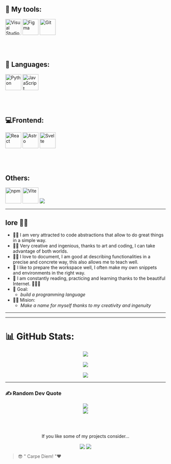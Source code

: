  ## 🔧 My tools:
<div align="left">
	<img width="50" src="https://user-images.githubusercontent.com/25181517/192108891-d86b6220-e232-423a-bf5f-90903e6887c3.png" alt="Visual Studio Code" title="Visual Studio Code"/>
	<img width="50" src="https://user-images.githubusercontent.com/25181517/189715289-df3ee512-6eca-463f-a0f4-c10d94a06b2f.png" alt="Figma" title="Figma"/>
	<img width="50" src="https://user-images.githubusercontent.com/25181517/192108372-f71d70ac-7ae6-4c0d-8395-51d8870c2ef0.png" alt="Git" title="Git"/>
</div>


<br/><br/>

## 💪 Languages:
<div align="left">
	<img width="50" src="https://user-images.githubusercontent.com/25181517/183423507-c056a6f9-1ba8-4312-a350-19bcbc5a8697.png" alt="Python" title="Python"/>
	<img width="50" src="https://user-images.githubusercontent.com/25181517/117447155-6a868a00-af3d-11eb-9cfe-245df15c9f3f.png" alt="JavaScript" title="JavaScript"/>
</div>
  
<br/><br/>


<h2>💻Frontend:</h2>
<div align="left">
	<img width="50" src="https://user-images.githubusercontent.com/25181517/183897015-94a058a6-b86e-4e42-a37f-bf92061753e5.png" alt="React" title="React"/>
	<img width="50" src="https://github.com/marwin1991/profile-technology-icons/assets/54946572/397c0300-2e47-464e-81eb-6e991c9255fc" alt="Astro" title="Astro"/>
	<img width="50" src="https://github.com/marwin1991/profile-technology-icons/assets/136815194/e56b5093-2f58-40cc-b194-5bdde41077b5" alt="Svelte" title="Svelte"/>
</div>


<br/><br/>

<div align="left">  
  <h2>Others:</h2>
	<img width="50" src="https://user-images.githubusercontent.com/25181517/121401671-49102800-c959-11eb-9f6f-74d49a5e1774.png" alt="npm" title="npm"/>
	<img width="50" src="https://github-production-user-asset-6210df.s3.amazonaws.com/62091613/261395532-b40892ef-efb8-4b0e-a6b5-d1cfc2f3fc35.png" alt="Vite" title="Vite"/>
  <img src="https://img.shields.io/badge/pnpm-%234a4a4a.svg?style=for-the-badge&logo=pnpm&logoColor=f69220"/>
</div>


---

## lore 🧙‍♂️
- 🚶‍♂️  I am very attracted to code abstractions that allow to do great things in a simple way.
- 🎨💡 Very creative and ingenious, thanks to art and coding, I can take advantage of both worlds.
- 🐱‍💻 I love to document, I am good at describing functionalities in a precise and concrete way, this also allows me to teach well.
- 🤩 I like to prepare the workspace well, I often make my own snippets and environments in the right way.
- 🧠 I am constantly reading, practicing and learning thanks to the beautiful Internet. 💙🌐💙
- 🚩 Goal:
    -  *build a programming language*
- 👨‍🚀 Mision:
    -  *Make a name for myself thanks to my creativity and ingenuity* 
---
---

# 📊 GitHub Stats:
<div align="center">
  <img src="https://github-readme-stats.vercel.app/api?username=dei8bit&theme=gotham&hide_border=false&include_all_commits=true&count_private=false"/>
  <br/><br/>
  <img src="https://github-readme-streak-stats.herokuapp.com/?user=dei8bit&theme=gotham&hide_border=false"/>
  <br/><br/>
  <img src="https://github-readme-stats.vercel.app/api/top-langs/?username=dei8bit&theme=gotham&hide_border=false&include_all_commits=true&count_private=false&layout=compact"/>
</div>

---

### ✍️ Random Dev Quote

<div align="center">
  <img src="https://quotes-github-readme.vercel.app/api?type=horizontal&theme=merko"/>
</div>

<div align="center">
  <img src="https://komarev.com/ghpvc/?username=dei8bit&&style=flat-square" align="center" />
</div>  

<br/><br/>

<div align="center">
  <p>If you like some of my projects consider...</p>
  
  <a href="https://www.buymeacoffee.com/dei8bit" target="_blank" style="display: inline-block;">
      <img
          src="https://img.shields.io/badge/Donate-Buy%20Me%20A%20Coffee-orange.svg?style=flat-square&logo=buymeacoffee" 
          align="center"
      />
  </a>

  
  <a href="https://ko-fi.com/dei8bit" target="_blank" style="display: inline-block;">
      <img
          src="https://img.shields.io/badge/Donate-Ko--fi-F16061.svg?style=flat-square&logo=ko-fi" 
          align="center"
      />
  </a>
</div>

> 😎 " Carpe Diem! "♥
